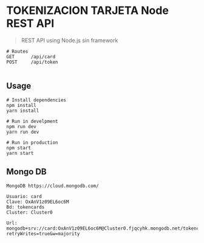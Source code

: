 # TOKENIZACION TARJETA Node REST API

> REST API using Node.js sin framework



```
# Routes
GET      /api/card
POST     /api/token


```

## Usage

```
# Install dependencies
npm install
yarn install

# Run in develpment
npm run dev
yarn run dev

# Run in production
npm start
yarn start
```

## Mongo DB
```
MongoDB https://cloud.mongodb.com/

Usuario: card
Clave: OxAnV1z09EL6oc6M
Bd: tokencards
Cluster: Cluster0

Url: mongodb+srv://card:OxAnV1z09EL6oc6M@Cluster0.fjqcyhk.mongodb.net/tokencards?retryWrites=true&w=majority


```
